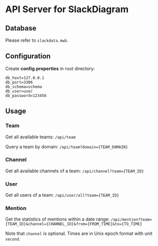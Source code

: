 # API Server for SlackDiagram
## Database
Please refer to `slackdata.mwb`.
## Configuration
Create **config.properties** in root directory:
```properties
db_host=127.0.0.1
db_port=3306
db_schema=schema
db_user=user
db_password=123456
```
## Usage
### Team
Get all available teams:
`/api/team`

Query a team by domain:
`/api/team?domain={TEAM_DOMAIN}`

### Channel
Get all available channels of a team:
`/api/channel?team={TEAM_ID}`

### User
Get all users of a team:
`/api/user/all?team={TEAM_ID}`

### Mention
Get the statistics of mentions within a date range:
`/api/mention?team={TEAM_ID}&channel={CHANNEL_ID}&from={FROM_TIME}&to={TO_TIME}`

Note that `channel` is optional. Times are in Unix epoch format with unit `second`.